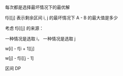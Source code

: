 
每次都是选择最坏情况下的最优解

f[i][j] 表示剩余区间 i, j 的最坏情况下 A - B 的最大值是多少

考虑 f[i][j] 的来源：

一种情况是选取 i， 一种情况是选取 j 

w[i] - f[i + 1][j] 

w[j] - f[i][j - 1]

区间 DP 

